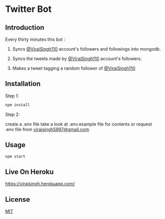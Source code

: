 # Twitter Bot

## Introduction

Every thirty minutes this bot :

1. Syncs [@VirajSingh110](https://twitter.com/VirajSingh110) account's followers and followings into mongodb.

2. Syncs the tweets made by [@VirajSingh110](https://twitter.com/VirajSingh110) account's followers.

3. Makes a tweet tagging a random follower of 
[@VirajSingh110](https://twitter.com/VirajSingh110)


## Installation

Step 1:
```bash
npm install
```

Step 2:

create a .env file take a look at .env.example file for contents or request .env file from virajsingh5897@gmail.com 


## Usage

```bash
npm start
```


## Live On Heroku
https://virajsingh.herokuapp.com/

## License
[MIT](https://choosealicense.com/licenses/mit/)